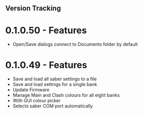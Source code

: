 ## Version Tracking

# 0.1.0.50 - Features
* Open/Save dialogs connect to Documents folder by default

# 0.1.0.49 - Features
* Save and load all saber settings to a file
* Save and load settnigs for a single bank
* Update Firmware
* Manage Main and Clash colours for all eight banks
* With GUI colour picker
* Selects saber COM port automatically

